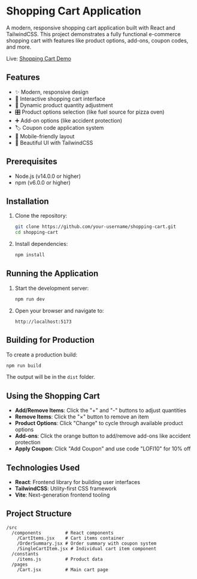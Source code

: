 # Shopping Cart Application

A modern, responsive shopping cart application built with React and TailwindCSS. This project demonstrates a fully functional e-commerce shopping cart with features like product options, add-ons, coupon codes, and more.

Live: [Shopping Cart Demo](https://lofistack-task.netlify.app/)

## Features

- ✨ Modern, responsive design
- 🛒 Interactive shopping cart interface
- 🔄 Dynamic product quantity adjustment 
- 🎛️ Product options selection (like fuel source for pizza oven)
- ➕ Add-on options (like accident protection)
- 🏷️ Coupon code application system
- 📱 Mobile-friendly layout
- 🎨 Beautiful UI with TailwindCSS

## Prerequisites

- Node.js (v14.0.0 or higher)
- npm (v6.0.0 or higher)

## Installation

1. Clone the repository:
   ```bash
   git clone https://github.com/your-username/shopping-cart.git
   cd shopping-cart
   ```

2. Install dependencies:
   ```bash
   npm install
   ```

## Running the Application

1. Start the development server:
   ```bash
   npm run dev
   ```

2. Open your browser and navigate to:
   ```
   http://localhost:5173
   ```

## Building for Production

To create a production build:

```bash
npm run build
```

The output will be in the `dist` folder.

## Using the Shopping Cart

- **Add/Remove Items**: Click the "+" and "-" buttons to adjust quantities
- **Remove Items**: Click the "×" button to remove an item
- **Product Options**: Click "Change" to cycle through available product options
- **Add-ons**: Click the orange button to add/remove add-ons like accident protection
- **Apply Coupon**: Click "Add Coupon" and use code "LOFI10" for 10% off

## Technologies Used

- **React**: Frontend library for building user interfaces
- **TailwindCSS**: Utility-first CSS framework
- **Vite**: Next-generation frontend tooling

## Project Structure

```
/src
  /components         # React components
    /CartItems.jsx    # Cart items container
    /OrderSummary.jsx # Order summary with coupon system
    /SingleCartItem.jsx # Individual cart item component
  /constants
    /items.js         # Product data
  /pages
    /Cart.jsx         # Main cart page
```


